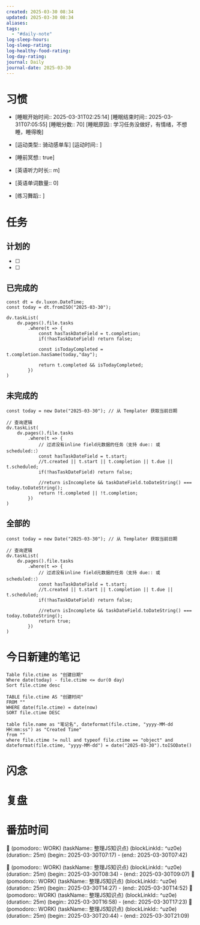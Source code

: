```yaml
---
created: 2025-03-30 08:34
updated: 2025-03-30 08:34
aliases: 
tags:
  - "#daily-note"
log-sleep-hours: 
log-sleep-rating: 
log-healthy-food-rating: 
log-day-rating: 
journal: Daily
journal-date: 2025-03-30
---
```

# 习惯
- [睡眠开始时间:: 2025-03-31T02:25:14] [睡眠结束时间:: 2025-03-31T07:05:55] [睡眠分数:: 70] [睡眠原因:: 学习任务没做好，有情绪，不想睡，睡得晚]
- [运动类型:: 骑动感单车] [运动时间:: ]
- [睡前冥想:: true]

- [英语听力时长:: m]
- [英语单词数量:: 0]

- [练习舞蹈:: ]

# 任务

## 计划的
- [ ] 
- [ ] 

## 已完成的
```dataviewjs
const dt = dv.luxon.DateTime;
const today = dt.fromISO("2025-03-30");

dv.taskList(
    dv.pages().file.tasks
        .where(t => {
            const hasTaskDateField = t.completion;
            if(!hasTaskDateField) return false;
            
            const isTodayCompleted = t.completion.hasSame(today,"day");
            
            return t.completed && isTodayCompleted;
        })
)
```


## 未完成的

```dataviewjs
const today = new Date("2025-03-30"); // 从 Templater 获取当前日期

// 查询逻辑
dv.taskList(
    dv.pages().file.tasks
        .where(t => {
	        // 过滤没有inline field元数据的任务（支持 due:: 或 scheduled::）
            const hasTaskDateField = t.start;
            //t.created || t.start || t.completion || t.due || t.scheduled;
            if(!hasTaskDateField) return false;
            
            //return isIncomplete && taskDateField.toDateString() === today.toDateString();
            return !t.completed || !t.completion;
        })
)
```

## 全部的
```dataviewjs
const today = new Date("2025-03-30"); // 从 Templater 获取当前日期

// 查询逻辑
dv.taskList(
    dv.pages().file.tasks
        .where(t => {
	        // 过滤没有inline field元数据的任务（支持 due:: 或 scheduled::）
            const hasTaskDateField = t.start;
            //t.created || t.start || t.completion || t.due || t.scheduled;
            if(!hasTaskDateField) return false;
            
            //return isIncomplete && taskDateField.toDateString() === today.toDateString();
            return true;
        })
)
```

# 今日新建的笔记
```dataview
Table file.ctime as "创建日期"
Where date(today) - file.ctime <= dur(0 day)
Sort file.ctime desc
```

```dataview
TABLE file.ctime AS "创建时间"
FROM ""
WHERE date(file.ctime) = date(now)
SORT file.ctime DESC
```

```dataview
table file.name as "笔记名", dateformat(file.ctime, "yyyy-MM-dd HH:mm:ss") as "Created Time"
from ""
where file.ctime != null and typeof file.ctime == "object" and dateformat(file.ctime, "yyyy-MM-dd") = date("2025-03-30").toISODate()
```

# 闪念



# 复盘


# 番茄时间
🍅 (pomodoro:: WORK) (taskName:: 整理JS知识点) (blockLinkId::  ^uz0e) (duration:: 25m) (begin:: 2025-03-30T07:17) - (end:: 2025-03-30T07:42)

🍅 (pomodoro:: WORK) (taskName:: 整理JS知识点) (blockLinkId::  ^uz0e) (duration:: 25m) (begin:: 2025-03-30T08:34) - (end:: 2025-03-30T09:07)
🍅 (pomodoro:: WORK) (taskName:: 整理JS知识点) (blockLinkId::  ^uz0e) (duration:: 25m) (begin:: 2025-03-30T14:27) - (end:: 2025-03-30T14:52)
🍅 (pomodoro:: WORK) (taskName:: 整理JS知识点) (blockLinkId::  ^uz0e) (duration:: 25m) (begin:: 2025-03-30T16:58) - (end:: 2025-03-30T17:23)
🍅 (pomodoro:: WORK) (taskName:: 整理JS知识点) (blockLinkId::  ^uz0e) (duration:: 25m) (begin:: 2025-03-30T20:44) - (end:: 2025-03-30T21:09)
